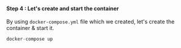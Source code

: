 #### Step 4 : Let's create and start the container
By using `docker-compose.yml` file which we created, let's create the container & start it.
```python
docker-compose up
```
